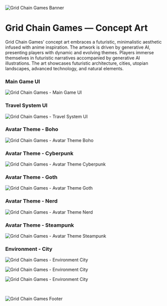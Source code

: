 ![Grid Chain Games Banner](https://github.com/ATrnd/GridChainGames/blob/main/_img/GCG_banner_0.1.png?raw=true)

# Grid Chain Games — Concept Art

Grid Chain Games' concept art embraces a futuristic, minimalistic aesthetic infused with anime inspiration.
The artwork is driven by generative AI, presenting players with dynamic and evolving themes.
Players immerse themselves in futuristic narratives accompanied by generative AI illustrations.
The art showcases futuristic architecture, cities, utopian landscapes, advanced technology, and natural elements.

### Main Game UI

![Grid Chain Games - Main Game UI](https://github.com/ATrnd/GridChainGames/blob/main/_concept_art/GCG_main_UI_0.1.png?raw=true)

### Travel System UI

![Grid Chain Games - Travel System UI](https://github.com/ATrnd/GridChainGames/blob/main/_concept_art/GCG_travel_UI_0.1.png?raw=true)

### Avatar Theme - Boho

![Grid Chain Games - Avatar Theme Boho](https://github.com/ATrnd/GridChainGames/blob/main/_concept_art/GCG_avatar_concept_boho_0.1.png?raw=true)

### Avatar Theme - Cyberpunk

![Grid Chain Games - Avatar Theme Cyberpunk](https://github.com/ATrnd/GridChainGames/blob/main/_concept_art/GCG_avatar_concept_cyberpunk_0.1.png?raw=true)

### Avatar Theme - Goth

![Grid Chain Games - Avatar Theme Goth](https://github.com/ATrnd/GridChainGames/blob/main/_concept_art/GCG_avatar_concept_goth_0.1.png?raw=true)

### Avatar Theme - Nerd

![Grid Chain Games - Avatar Theme Nerd](https://github.com/ATrnd/GridChainGames/blob/main/_concept_art/GCG_avatar_concept_nerd_0.1.png?raw=true)

### Avatar Theme - Steampunk

![Grid Chain Games - Avatar Theme Steampunk](https://github.com/ATrnd/GridChainGames/blob/main/_concept_art/GCG_avatar_concept_steampunk_0.1.png?raw=true)

### Environment - City

![Grid Chain Games - Environment City](https://github.com/ATrnd/GridChainGames/blob/main/_concept_art/GCG_env_concept_city_0.1.png?raw=true)

![Grid Chain Games - Environment City](https://github.com/ATrnd/GridChainGames/blob/main/_concept_art/GCG_env_concept_city_0.2.png?raw=true)

![Grid Chain Games - Environment City](https://github.com/ATrnd/GridChainGames/blob/main/_concept_art/GCG_env_concept_city_0.3.png?raw=true)

<br>

![Grid Chain Games Footer](https://github.com/ATrnd/GridChainGames/blob/main/_img/GCG_footer_0.2.png?raw=true)

